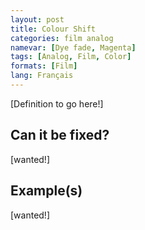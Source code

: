 ```yaml
---
layout: post
title: Colour Shift
categories: film analog
namevar: [Dye fade, Magenta]
tags: [Analog, Film, Color]
formats: [Film]
lang: Français
---
```


[Definition to go here!]

## Can it be fixed?

[wanted!]

## Example(s)

[wanted!]
